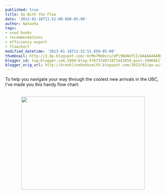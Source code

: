 ```yaml
---
published: true
title: Go With the Flow
date: '2013-01-18T11:52:00.000-05:00'
author: Natasha
tags:
- used books
- recommendations
- efficiency expert
- flowchart
modified_datetime: '2013-01-18T11:52:51.658-05:00'
thumbnail: http://3.bp.blogspot.com/-6rMo7MeDxro/UPl9WGNkfCI/AAAAAAAABGQ/eaWsdCOM71I/s72-c/Straight+Flowin'+(1).jpg
blogger_id: tag:blogger.com,1999:blog-5767374071871443859.post-1996961792498809536
blogger_orig_url: http://brooklinebooksmith.blogspot.com/2013/01/go-with-flow.html
---
```


To help you navigate your way through the coolest new arrivals in the UBC, I've made you this handy flow chart:<br /><br /><div class="separator" style="clear: both; text-align: center;"><a href="http://3.bp.blogspot.com/-6rMo7MeDxro/UPl9WGNkfCI/AAAAAAAABGQ/eaWsdCOM71I/s1600/Straight+Flowin'+(1).jpg" imageanchor="1" style="margin-left: 1em; margin-right: 1em;"><img border="0" height="300" src="http://3.bp.blogspot.com/-6rMo7MeDxro/UPl9WGNkfCI/AAAAAAAABGQ/eaWsdCOM71I/s400/Straight+Flowin'+(1).jpg" width="400" /></a></div><br />